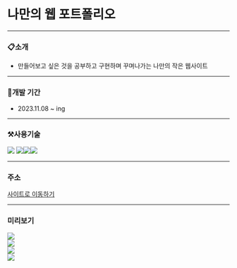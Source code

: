 # 나만의 웹 포트폴리오

---

### 📋소개

- 만들어보고 싶은 것을 공부하고 구현하며 꾸며나가는 나만의 작은 웹사이트

---

### 📅개발 기간

- 2023.11.08 ~ ing

---

### ⚒사용기술

<img src="https://img.shields.io/badge/javascript-F7DF1E?style=for-the-badge&logo=javascript&logoColor=black"> <img src="https://img.shields.io/badge/react-61DAFB?style=for-the-badge&logo=react&logoColor=black"><img src="https://img.shields.io/badge/typescript-3178C6?style=for-the-badge&logo=typescript&logoColor=black"><img src="https://img.shields.io/badge/styledcomponents-DB7093?style=for-the-badge&logo=styledcomponents&logoColor=black">

---

### 주소

<div>
    <a href='https://kim-museong.github.io/My-profile/'>사이트로 이동하기</a>
</div>

---

### 미리보기

<div>
    <img src="https://github.com/kim-museong/My-profile/assets/130715054/a6aa8da7-f7fd-440a-84ad-a55269906e17"/>
</div>
<div>
    <img src="https://github.com/kim-museong/My-profile/assets/130715054/c27525d9-c82e-4bca-bf8c-10c231a1c989"/>
</div>
<div>
    <img src="https://github.com/kim-museong/My-profile/assets/130715054/e76ae6d3-035e-40a7-8438-2a50eddf2322"/>
</div>
<div>
    <img src="https://github.com/kim-museong/My-profile/assets/130715054/19317d60-f9ec-4aae-8330-15c0d98018a3"/>
</div>
